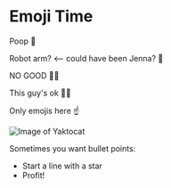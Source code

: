 # Emoji Time

Poop :hankey:

Robot arm? <-- could have been Jenna? :mechanical_arm:

NO GOOD :no_good_man:

This guy's ok :ok_man:

Only emojis here :point_up:

![Image of Yaktocat](https://octodex.github.com/images/yaktocat.png)

Sometimes you want bullet points:

- Start a line with a star
- Profit!
